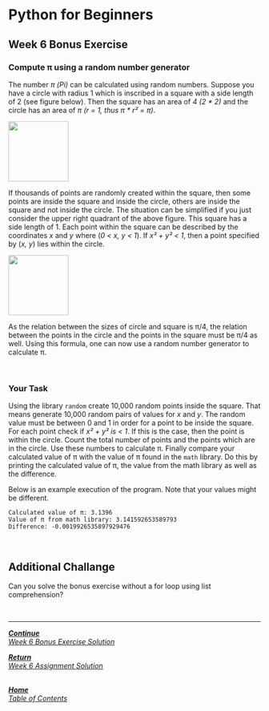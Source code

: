 ﻿# Python for Beginners

## Week 6 Bonus Exercise

### Compute π using a random number generator

The number *π (Pi)* can be calculated using random numbers. Suppose you have a circle with radius 1 which is inscribed in a square with a side length of 2 (see figure below). Then the square has an area of *4 (2 * 2)* and the circle has an area of *π (r = 1, thus π * r² = π)*.

<img src="circle1.png" width="120">

If thousands of points are randomly created within the square, then some points are inside the square and inside the circle, others are inside the square and not inside the circle. The situation can be simplified if you just consider the upper right quadrant of the above figure. This square has a side length of 1. Each point within the square can be described by the coordinates *x* and *y* where (*0 < x, y < 1*). If *x² + y² < 1*, then a point specified by (*x, y*) lies within the circle.

<img src="circle2.png" width="120">

As the relation between the sizes of circle and square is π/4, the relation between the points in the circle and the points in the square must be π/4 as well. Using this formula, one can now use a random number generator to calculate π.

<br>

### Your Task

Using the library ```random``` create 10,000 random points inside the square. That means generate 10,000 random pairs of values for *x* and *y*. The random value must be between 0 and 1 in order for a point to be inside the square. For each point check if *x² + y² is < 1*. If this is the case, then the point is within the circle. Count the total number of points and the points which are in the circle. Use these numbers to calculate π. Finally compare your calculated value of π with the value of π found in the ```math``` library. Do this by printing the calculated value of π, the value from the math library as well as the difference.

Below is an example execution of the program. Note that your values might be different.

```Py
Calculated value of π: 3.1396
Value of π from math library: 3.141592653589793
Difference: -0.0019926535897929476
```

<br>

## Additional Challange

Can you solve the bonus exercise without a for loop using list comprehension?

<br>

---

[***Continue*** <br> *Week 6 Bonus Exercise Solution*](week6_bonus_exercise_solution.md)

[***Return*** <br> *Week 6 Assignment Solution*](week6_assignment_exercise_solution.md)

<br>[***Home*** <br>*Table of Contents*](home.md)